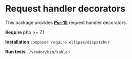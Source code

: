 # Request handler decorators

This package provides **[Psr-15](https://www.php-fig.org/psr/psr-15/)** request handler decorators.

**Require** php >= 7.1

**Installation** `composer require ellipse/dispatcher`

**Run tests** `./vendor/bin/kahlan`

